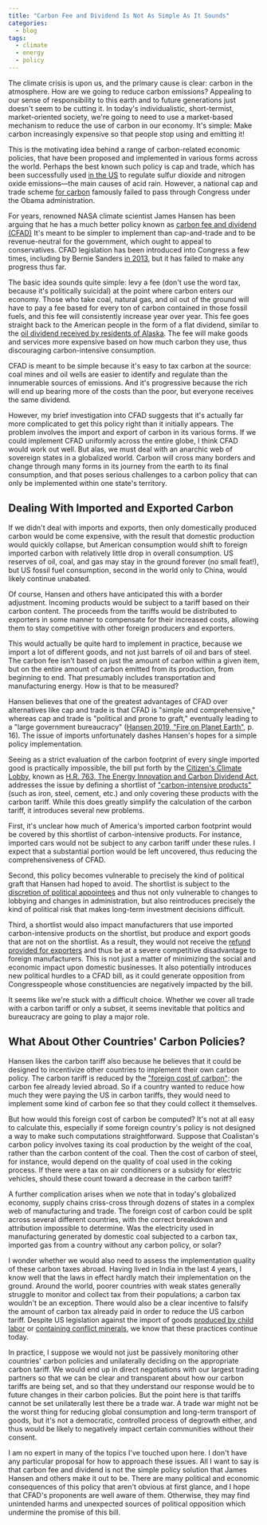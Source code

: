 ```yaml
---
title: "Carbon Fee and Dividend Is Not As Simple As It Sounds"
categories:
  - blog
tags:
  - climate
  - energy
  - policy
---
```


The climate crisis is upon us, and the primary cause is clear: carbon in the
atmosphere. How are we going to reduce carbon emissions? Appealing to our sense
of responsibility to this earth and to future generations just doesn't seem to
be cutting it. In today's individualistic, short-termist, market-oriented
society, we're going to need to use a market-based mechanism to reduce the use
of carbon in our economy. It's simple: Make carbon increasingly expensive so
that people stop using and emitting it!

This is the motivating idea behind a range of carbon-related economic policies,
that have been proposed and implemented in various forms across the world.
Perhaps the best known such policy is cap and trade, which has been
successfully used [in the US][acid-rain-program] to regulate sulfur dioxide
and nitrogen oxide emissions—the main causes of acid rain. However, a national
cap and trade scheme [for carbon][ACES2009] famously failed to pass through
Congress under the Obama administration.

[acid-rain-program]: https://en.wikipedia.org/wiki/Acid_Rain_Program
[ACES2009]: https://en.wikipedia.org/wiki/American_Clean_Energy_and_Security_Act

For years, renowned NASA climate scientist James Hansen has been arguing
that he has a much better policy known as [carbon fee and dividend (CFAD)][wiki]
It's meant to be simpler to implement than cap-and-trade and to be
revenue-neutral for the government, which ought to appeal to conservatives.
CFAD legislation has been introduced into Congress a few times, including by
Bernie Sanders [in 2013][S332], but it has failed to make any progress thus
far.

  [//]: # (On what basis do these conservatives usually oppose environmental
  legislation? I suppose we can't really buy into the small-government ideology
  anymore. Presumably it's a combination of having constituencies who benefit from
  the fossil fuel industry and being lobbied by the fossil fuel industry.)

The basic idea sounds quite simple: levy a fee (don't use the
word tax, because it's politically suicidal) at the point where carbon enters
our economy. Those who take coal, natural gas, and oil out of the ground will
have to pay a fee based for every ton of carbon contained in those fossil fuels,
and this fee will consistently increase year over year. This fee goes straight
back to the American people in the form of a flat dividend, similar to
the [oil dividend received by residents of Alaska][Alaska]. The fee will make
goods and services more expensive based on how much carbon they use, thus
discouraging carbon-intensive consumption.

[//]: # (I have no idea if Alaska is actually a good comparison.)

CFAD is meant to be simple because it's easy to tax carbon at the source:
coal mines and oil wells are easier to identify and regulate than the
innumerable sources of emissions. And it's progressive because the rich will
end up bearing more of the costs than the poor, but everyone receives the
same dividend.

However, my brief investigation into CFAD suggests that it's actually far
more complicated to get this policy right than it initially appears. The
problem involves the import and export of carbon in its various forms. If we
could implement CFAD uniformly across the entire globe, I think CFAD would
work out well. But alas, we must deal with an anarchic web of sovereign
states in a globalized world. Carbon will cross many borders and change
through many forms in its journey from the earth to its final consumption, and
that poses serious challenges to a carbon policy that can only be implemented
within one state's territory.

## Dealing With Imported and Exported Carbon

If we didn't deal with imports and exports, then only domestically
produced carbon would be come expensive, with the result that domestic
production would quickly collapse, but American consumption would shift to
foreign imported carbon with relatively little drop in overall consumption. US
reserves of oil, coal, and gas may stay in the ground forever (no small
feat!), but US fossil fuel consumption, second in the world only to China, would
likely continue unabated.

[//]: # (it would be nice to have the actual proportion of global reserves that are in the US.)

Of course, Hansen and others have anticipated this with a border adjustment.
Incoming products would be subject to a tariff based on their carbon content.
The proceeds from the tariffs would be distributed to exporters in some manner
to compensate for their increased costs, allowing them to stay competitive with
other foreign producers and exporters.

This would actually be quite hard to implement in practice, because we import a
lot of different goods, and not just barrels of oil and bars of steel. The
carbon fee isn't based on just the amount of carbon within a given item, but
on the entire amount of carbon emitted from its production, from beginning to
end. That presumably includes transportation and manufacturing energy. How is
that to be measured?

Hansen believes that one of the greatest advantages of CFAD over alternatives
like cap and trade is that CFAD is "simple and comprehensive," whereas cap and
trade is "political and prone to graft," eventually leading to a "large
government bureaucracy" ([Hansen 2019, "Fire on Planet Earth"][fire], p. 16).
The issue of imports unfortunately dashes Hansen's hopes for a simple policy
implementation.

Seeing as a strict evaluation of the carbon footprint of every
single imported good is practically impossible, the bill put forth by the
[Citizen's Climate Lobby][ccl], known as [H.R. 763, The Energy Innovation and
Carbon Dividend Act][ei-act], addresses the issue by defining a shortlist of
["carbon-intensive products"][carbon-intensive] (such as iron, steel, cement,
etc.) and only covering these products with the carbon tariff. While this does
greatly simplify the calculation of the carbon tariff, it introduces several new
problems.

First, it's unclear how much of America's imported carbon footprint
would be covered by this shortlist of carbon-intensive products. For instance,
imported cars would not be subject to any carbon tariff under these rules. I
expect that a substantial portion would be left uncovered, thus reducing the
comprehensiveness of CFAD.

Second, this policy becomes vulnerable to precisely the kind of political
graft that Hansen had hoped to avoid. The shortlist is subject to the [discretion
of political appointees][discretion] and thus not only vulnerable to changes to
lobbying and changes in administration, but also reintroduces precisely the kind
of political risk that makes long-term investment decisions difficult.

[discretion]: https://www.congress.gov/bill/116th-congress/house-bill/763/text#HB800C37F56EA46DAB3F3B24414C04A1D

Third, a shortlist would also impact manufacturers that use
imported carbon-intensive products on the shortlist, but produce and export
goods that are not on the shortlist. As a result, they would not receive the
[refund provided for exporters][refund] and thus be at a severe competitive
disadvantage to foreign manufacturers. This is not just a matter of minimizing the
social and economic impact upon domestic businesses. It also potentially
introduces new political hurdles to a CFAD bill, as it could generate opposition
from Congresspeople whose constituencies are negatively impacted by the bill.

[refund]: https://www.congress.gov/bill/116th-congress/house-bill/763/text#HFBBD5BFA66F34C10BB0BCBF2E668B4C9

It seems like we're stuck with a difficult choice. Whether we cover all trade
with a carbon tariff or only a subset, it seems inevitable that politics and
bureaucracy are going to play a major role.

## What About Other Countries' Carbon Policies?

Hansen likes the carbon tariff also because he believes that it could be
designed to incentivize other countries to implement their own carbon policy.
The carbon tariff is reduced by the ["foreign cost of carbon"][foreign-coc]:
the carbon fee already levied abroad. So if a country wanted to reduce how
much they were paying the US in carbon tariffs, they would need to implement
some kind of carbon fee so that they could collect it themselves.

[foreign-coc]: https://www.congress.gov/bill/116th-congress/house-bill/763/text#HECF1E7F647EC4E44A45C06478BB0D7D1

But how would this foreign cost of carbon be computed? It's not at all easy to
calculate this, especially if some foreign country's policy is not designed a
way to make such computations straightforward. Suppose that Coalistan's carbon
policy involves taxing its coal production by the weight of the coal, rather
than the carbon content of the coal. Then the cost of carbon of steel, for
instance, would depend on the quality of coal used in the coking process. If
there were a tax on air conditioners or a subsidy for electric vehicles, should
these count toward a decrease in the carbon tariff?

[agri-exemption]: https://www.congress.gov/bill/116th-congress/house-bill/763/text#H6A3B88D9251041548409134D94BA4B85

A further complication arises when we note that in today's globalized economy,
supply chains criss-cross through dozens of states in a complex web of
manufacturing and trade. The foreign cost of carbon could be split across
several different countries, with the correct breakdown and attribution
impossible to determine. Was the electricity used in manufacturing
generated by domestic coal subjected to a carbon tax, imported gas from a
country without any carbon policy, or solar?

I wonder whether we would also need to assess the implementation quality of
these carbon taxes abroad. Having lived in India in the last 4 years, I know
well that the laws in effect hardly match their implementation on the ground.
Around the world, poorer countries with weak states generally struggle to
monitor and collect tax from their populations; a carbon tax wouldn't be an
exception. There would also be a clear incentive to falsify the amount of
carbon tax already paid in order to reduce the US carbon tariff. Despite US
legislation against the import of goods [produced by child
labor][forced-labor] or [containing conflict minerals][conflict-minerals], we
know that these practices continue today.

[forced-labor]: https://www.cbp.gov/trade/programs-administration/forced-labor
[conflict-minerals]: https://www.state.gov/conflict-minerals/

In practice, I suppose we would not just be passively monitoring other
countries' carbon policies and unilaterally deciding on the appropriate carbon
tariff. We would end up in direct negotiations with our largest trading partners
so that we can be clear and transparent about how our carbon tariffs are being
set, and so that they understand our response would be to future changes in
their carbon policies. But the point here is that tariffs cannot be set
unilaterally lest there be a trade war. A trade war might not be the worst thing
for reducing global consumption and long-term transport of goods, but it's not a
democratic, controlled process of degrowth either, and thus would be likely to
negatively impact certain communities without their consent.

I am no expert in many of the topics I've touched upon here.
I don't have any particular proposal for how to approach these issues. All I
want to say is that carbon fee and dividend is not the simple policy solution
that James Hansen and others make it out to be. There are many political and
economic consequences of this policy that aren't obvious at first glance, and I
hope that CFAD's proponents are well aware of them. Otherwise, they may find
unintended harms and unexpected sources of political opposition which undermine
the promise of this bill.

[wiki]: https://en.wikipedia.org/wiki/Carbon_fee_and_dividend
[S332]: https://www.congress.gov/bill/113th-congress/senate-bill/332
[Alaska]: https://en.wikipedia.org/wiki/Alaska_Permanent_Fund
[fire]: http://www.columbia.edu/~jeh1/mailings/2019/20191211_Fire.pdf
[ccl]: https://citizensclimatelobby.org/
[ei-act]: https://energyinnovationact.org/
[carbon-intensive]: https://www.congress.gov/bill/116th-congress/house-bill/763/text#HD3002F81CF664EB5AB3E0281B68D2B68
